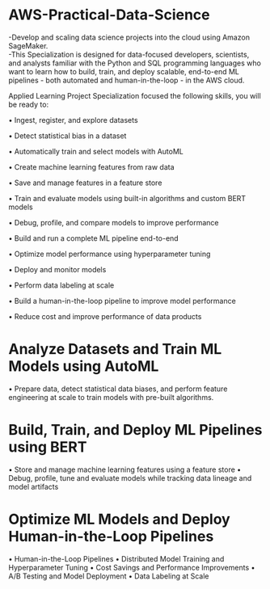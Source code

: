 # AWS-Practical-Data-Science
-Develop and scaling data science projects into the cloud using Amazon SageMaker.  
-This Specialization is designed for data-focused developers, scientists, and analysts familiar with the Python and SQL programming languages who want to learn how to build, train, and deploy scalable, end-to-end ML pipelines - both automated and human-in-the-loop - in the AWS cloud.

Applied Learning Project
Specialization focused the following skills, you will be ready to:
 
• Ingest, register, and explore datasets

• Detect statistical bias in a dataset

• Automatically train and select models with AutoML

• Create machine learning features from raw data

• Save and manage features in a feature store

• Train and evaluate models using built-in algorithms and custom BERT models

• Debug, profile, and compare models to improve performance

• Build and run a complete ML pipeline end-to-end

• Optimize model performance using hyperparameter tuning

• Deploy and monitor models

• Perform data labeling at scale

• Build a human-in-the-loop pipeline to improve model performance

• Reduce cost and improve performance of data products

# Analyze Datasets and Train ML Models using AutoML
• Prepare data, detect statistical data biases, and perform feature engineering at scale to train models with pre-built algorithms.

# Build, Train, and Deploy ML Pipelines using BERT
• Store and manage machine learning features using a feature store
• Debug, profile, tune and evaluate models while tracking data lineage and model artifacts

# Optimize ML Models and Deploy Human-in-the-Loop Pipelines
• Human-in-the-Loop Pipelines
• Distributed Model Training and Hyperparameter Tuning
• Cost Savings and Performance Improvements
• A/B Testing and Model Deployment
• Data Labeling at Scale

